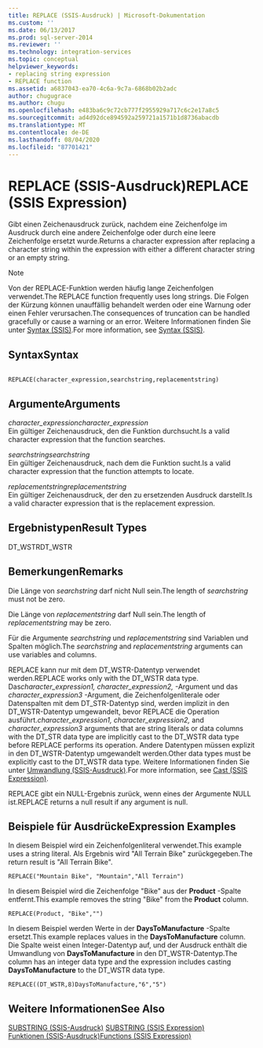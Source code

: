 ```yaml
---
title: REPLACE (SSIS-Ausdruck) | Microsoft-Dokumentation
ms.custom: ''
ms.date: 06/13/2017
ms.prod: sql-server-2014
ms.reviewer: ''
ms.technology: integration-services
ms.topic: conceptual
helpviewer_keywords:
- replacing string expression
- REPLACE function
ms.assetid: a6837043-ea70-4c6a-9c7a-6868b02b2adc
author: chugugrace
ms.author: chugu
ms.openlocfilehash: e483ba6c9c72cb777f2955929a717c6c2e17a8c5
ms.sourcegitcommit: ad4d92dce894592a259721a1571b1d8736abacdb
ms.translationtype: MT
ms.contentlocale: de-DE
ms.lasthandoff: 08/04/2020
ms.locfileid: "87701421"
---
```

# <a name="replace-ssis-expression"></a><span data-ttu-id="aff78-102">REPLACE (SSIS-Ausdruck)</span><span class="sxs-lookup"><span data-stu-id="aff78-102">REPLACE (SSIS Expression)</span></span>
  <span data-ttu-id="aff78-103">Gibt einen Zeichenausdruck zurück, nachdem eine Zeichenfolge im Ausdruck durch eine andere Zeichenfolge oder durch eine leere Zeichenfolge ersetzt wurde.</span><span class="sxs-lookup"><span data-stu-id="aff78-103">Returns a character expression after replacing a character string within the expression with either a different character string or an empty string.</span></span>  
  
> [!NOTE]  
>  <span data-ttu-id="aff78-104">Von der REPLACE-Funktion werden häufig lange Zeichenfolgen verwendet.</span><span class="sxs-lookup"><span data-stu-id="aff78-104">The REPLACE function frequently uses long strings.</span></span> <span data-ttu-id="aff78-105">Die Folgen der Kürzung können unauffällig behandelt werden oder eine Warnung oder einen Fehler verursachen.</span><span class="sxs-lookup"><span data-stu-id="aff78-105">The consequences of truncation can be handled gracefully or cause a warning or an error.</span></span> <span data-ttu-id="aff78-106">Weitere Informationen finden Sie unter [Syntax &#40;SSIS&#41;](syntax-ssis.md).</span><span class="sxs-lookup"><span data-stu-id="aff78-106">For more information, see [Syntax &#40;SSIS&#41;](syntax-ssis.md).</span></span>  
  
## <a name="syntax"></a><span data-ttu-id="aff78-107">Syntax</span><span class="sxs-lookup"><span data-stu-id="aff78-107">Syntax</span></span>  
  
```  
  
REPLACE(character_expression,searchstring,replacementstring)  
```  
  
## <a name="arguments"></a><span data-ttu-id="aff78-108">Argumente</span><span class="sxs-lookup"><span data-stu-id="aff78-108">Arguments</span></span>  
 <span data-ttu-id="aff78-109">*character_expression*</span><span class="sxs-lookup"><span data-stu-id="aff78-109">*character_expression*</span></span>  
 <span data-ttu-id="aff78-110">Ein gültiger Zeichenausdruck, den die Funktion durchsucht.</span><span class="sxs-lookup"><span data-stu-id="aff78-110">Is a valid character expression that the function searches.</span></span>  
  
 <span data-ttu-id="aff78-111">*searchstring*</span><span class="sxs-lookup"><span data-stu-id="aff78-111">*searchstring*</span></span>  
 <span data-ttu-id="aff78-112">Ein gültiger Zeichenausdruck, nach dem die Funktion sucht.</span><span class="sxs-lookup"><span data-stu-id="aff78-112">Is a valid character expression that the function attempts to locate.</span></span>  
  
 <span data-ttu-id="aff78-113">*replacementstring*</span><span class="sxs-lookup"><span data-stu-id="aff78-113">*replacementstring*</span></span>  
 <span data-ttu-id="aff78-114">Ein gültiger Zeichenausdruck, der den zu ersetzenden Ausdruck darstellt.</span><span class="sxs-lookup"><span data-stu-id="aff78-114">Is a valid character expression that is the replacement expression.</span></span>  
  
## <a name="result-types"></a><span data-ttu-id="aff78-115">Ergebnistypen</span><span class="sxs-lookup"><span data-stu-id="aff78-115">Result Types</span></span>  
 <span data-ttu-id="aff78-116">DT_WSTR</span><span class="sxs-lookup"><span data-stu-id="aff78-116">DT_WSTR</span></span>  
  
## <a name="remarks"></a><span data-ttu-id="aff78-117">Bemerkungen</span><span class="sxs-lookup"><span data-stu-id="aff78-117">Remarks</span></span>  
 <span data-ttu-id="aff78-118">Die Länge von *searchstring* darf nicht Null sein.</span><span class="sxs-lookup"><span data-stu-id="aff78-118">The length of *searchstring* must not be zero.</span></span>  
  
 <span data-ttu-id="aff78-119">Die Länge von *replacementstring* darf Null sein.</span><span class="sxs-lookup"><span data-stu-id="aff78-119">The length of *replacementstring* may be zero.</span></span>  
  
 <span data-ttu-id="aff78-120">Für die Argumente *searchstring* und *replacementstring* sind Variablen und Spalten möglich.</span><span class="sxs-lookup"><span data-stu-id="aff78-120">The *searchstring* and *replacementstring* arguments can use variables and columns.</span></span>  
  
 <span data-ttu-id="aff78-121">REPLACE kann nur mit dem DT_WSTR-Datentyp verwendet werden.</span><span class="sxs-lookup"><span data-stu-id="aff78-121">REPLACE works only with the DT_WSTR data type.</span></span> <span data-ttu-id="aff78-122">Das*character_expression1, character_expression2,* -Argument und das *character_expression3* -Argument, die Zeichenfolgenliterale oder Datenspalten mit dem DT_STR-Datentyp sind, werden implizit in den DT_WSTR-Datentyp umgewandelt, bevor REPLACE die Operation ausführt.</span><span class="sxs-lookup"><span data-stu-id="aff78-122">*character_expression1, character_expression2,* and *character_expression3* arguments that are string literals or data columns with the DT_STR data type are implicitly cast to the DT_WSTR data type before REPLACE performs its operation.</span></span> <span data-ttu-id="aff78-123">Andere Datentypen müssen explizit in den DT_WSTR-Datentyp umgewandelt werden.</span><span class="sxs-lookup"><span data-stu-id="aff78-123">Other data types must be explicitly cast to the DT_WSTR data type.</span></span> <span data-ttu-id="aff78-124">Weitere Informationen finden Sie unter [Umwandlung &#40;SSIS-Ausdruck&#41;](cast-ssis-expression.md).</span><span class="sxs-lookup"><span data-stu-id="aff78-124">For more information, see [Cast &#40;SSIS Expression&#41;](cast-ssis-expression.md).</span></span>  
  
 <span data-ttu-id="aff78-125">REPLACE gibt ein NULL-Ergebnis zurück, wenn eines der Argumente NULL ist.</span><span class="sxs-lookup"><span data-stu-id="aff78-125">REPLACE returns a null result if any argument is null.</span></span>  
  
## <a name="expression-examples"></a><span data-ttu-id="aff78-126">Beispiele für Ausdrücke</span><span class="sxs-lookup"><span data-stu-id="aff78-126">Expression Examples</span></span>  
 <span data-ttu-id="aff78-127">In diesem Beispiel wird ein Zeichenfolgenliteral verwendet.</span><span class="sxs-lookup"><span data-stu-id="aff78-127">This example uses a string literal.</span></span> <span data-ttu-id="aff78-128">Als Ergebnis wird "All Terrain Bike" zurückgegeben.</span><span class="sxs-lookup"><span data-stu-id="aff78-128">The return result is "All Terrain Bike".</span></span>  
  
```  
REPLACE("Mountain Bike", "Mountain","All Terrain")  
```  
  
 <span data-ttu-id="aff78-129">In diesem Beispiel wird die Zeichenfolge "Bike" aus der **Product** -Spalte entfernt.</span><span class="sxs-lookup"><span data-stu-id="aff78-129">This example removes the string "Bike" from the **Product** column.</span></span>  
  
```  
REPLACE(Product, "Bike","")  
```  
  
 <span data-ttu-id="aff78-130">In diesem Beispiel werden Werte in der **DaysToManufacture** -Spalte ersetzt.</span><span class="sxs-lookup"><span data-stu-id="aff78-130">This example replaces values in the **DaysToManufacture** column.</span></span> <span data-ttu-id="aff78-131">Die Spalte weist einen Integer-Datentyp auf, und der Ausdruck enthält die Umwandlung von **DaysToManufacture** in den DT_WSTR-Datentyp.</span><span class="sxs-lookup"><span data-stu-id="aff78-131">The column has an integer data type and the expression includes casting **DaysToManufacture** to the DT_WSTR data type.</span></span>  
  
```  
REPLACE((DT_WSTR,8)DaysToManufacture,"6","5")  
```  
  
## <a name="see-also"></a><span data-ttu-id="aff78-132">Weitere Informationen</span><span class="sxs-lookup"><span data-stu-id="aff78-132">See Also</span></span>  
 <span data-ttu-id="aff78-133">[SUBSTRING &#40;SSIS-Ausdruck&#41;](substring-ssis-expression.md) </span><span class="sxs-lookup"><span data-stu-id="aff78-133">[SUBSTRING &#40;SSIS Expression&#41;](substring-ssis-expression.md) </span></span>  
 [<span data-ttu-id="aff78-134">Funktionen &#40;SSIS-Ausdruck&#41;</span><span class="sxs-lookup"><span data-stu-id="aff78-134">Functions &#40;SSIS Expression&#41;</span></span>](functions-ssis-expression.md)  
  
  
